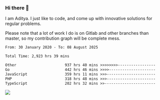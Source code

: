 ### Hi there 👋

I am Aditya. I just like to code, and come up with innovative solutions for regular problems.

Please note that a lot of work I do is on Gitlab and other branches than master, so my contribution graph will be complete mess.

<!--START_SECTION:waka-->

```txt
From: 30 January 2020 - To: 08 August 2025

Total Time: 2,923 hrs 39 mins

Other                      937 hrs 40 mins >>>>>>>>-----------------   32.07 %
Go                         442 hrs 46 mins >>>>---------------------   15.14 %
JavaScript                 359 hrs 11 mins >>>----------------------   12.29 %
PHP                        318 hrs 48 mins >>>----------------------   10.90 %
TypeScript                 202 hrs 32 mins >>-----------------------   06.93 %
```

<!--END_SECTION:waka-->

![](https://komarev.com/ghpvc/?username=BrainBuzzer)
